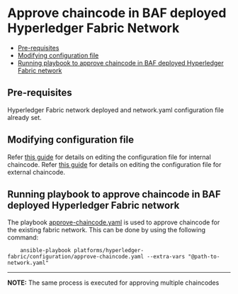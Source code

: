 <a name = "approve-chaincode-fabric"></a>
# Approve chaincode in BAF deployed Hyperledger Fabric Network

- [Pre-requisites](#pre_req)
- [Modifying configuration file](#create_config_file)
- [Running playbook to approve chaincode in BAF deployed Hyperledger Fabric network](#run_network)

<a name = "pre_req"></a>
## Pre-requisites
Hyperledger Fabric network deployed and network.yaml configuration file already set.

<a name = "create_config_file"></a>
## Modifying configuration file

Refer [this guide](./install_instantiate_chaincode.md) for details on editing the configuration file for internal chaincode.
Refer [this guide](./external_chaincode.md) for details on editing the configuration file for external chaincode.

<a name = "run_network"></a>
## Running playbook to approve chaincode in BAF deployed Hyperledger Fabric network

The playbook [approve-chaincode.yaml](https://github.com/hyperledger-labs/blockchain-automation-framework/tree/master/platforms/hyperledger-fabric/configuration/approve-chaincode.yaml) is used to approve chaincode for the existing fabric network.
This can be done by using the following command:

```
    ansible-playbook platforms/hyperledger-fabric/configuration/approve-chaincode.yaml --extra-vars "@path-to-network.yaml"
```

---
**NOTE:** The same process is executed for approving multiple chaincodes